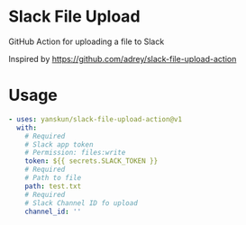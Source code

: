 # Slack File Upload

GitHub Action for uploading a file to Slack

Inspired by https://github.com/adrey/slack-file-upload-action

# Usage

```yaml
- uses: yanskun/slack-file-upload-action@v1
  with:
    # Required
    # Slack app token
    # Permission: files:write
    token: ${{ secrets.SLACK_TOKEN }}
    # Required
    # Path to file
    path: test.txt
    # Required
    # Slack Channel ID fo upload
    channel_id: ''
```
